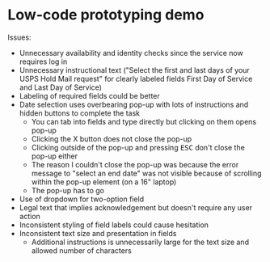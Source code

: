 # Low-code prototyping demo

Issues:
- Unnecessary availability and identity checks since the service now requires log in
- Unnecessary instructional text ("Select the first and last days of your USPS Hold Mail request" for clearly labeled fields First Day of Service and Last Day of Service)
- Labeling of required fields could be better
- Date selection uses overbearing pop-up with lots of instructions and hidden buttons to complete the task
    - You can tab into fields and type directly but clicking on them opens pop-up
    - Clicking the X button does not close the pop-up
    - Clicking outside of the pop-up and pressing <kbd>ESC</kbd> don't close the pop-up either
    - The reason I couldn't close the pop-up was because the error message to "select an end date" was not visible because of scrolling within the pop-up element (on a 16" laptop)
    - The pop-up has to go
- Use of dropdown for two-option field
- Legal text that implies acknowledgement but doesn't require any user action
- Inconsistent styling of field labels could cause hesitation
- Inconsistent text size and presentation in fields
    - Additional instructions is unnecessarily large for the text size and allowed number of characters
